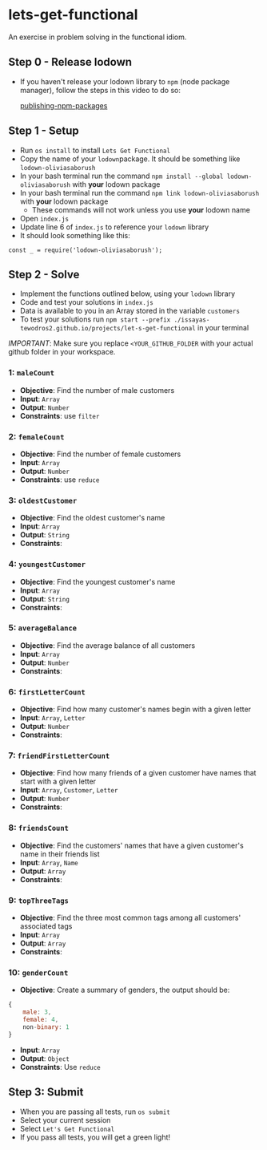 # lets-get-functional

An exercise in problem solving in the functional idiom.

## Step 0 - Release lodown
 - If you haven't release your lodown library to `npm` (node package manager), follow the steps in this video to do so:

    [publishing-npm-packages](https://docs.npmjs.com/getting-started/publishing-npm-packages)

## Step 1 - Setup
 - Run `os install` to install `Lets Get Functional`
 - Copy the name of your `lodown`package. It should be something like `lodown-oliviasaborush`
 - In your bash terminal run the command `npm install --global lodown-oliviasaborush` with **your** lodown package
 - In your bash terminal run the command `npm link lodown-oliviasaborush` with **your** lodown package
    - These commands will not work unless you use **your** lodown name 
 - Open `index.js`
 - Update line 6 of `index.js` to reference your `lodown` library
 - It should look something like this:

```
const _ = require('lodown-oliviasaborush');
```

## Step 2 - Solve
 - Implement the functions outlined below, using your `lodown` library
 - Code and test your solutions in `index.js`
 - Data is available to you in an Array stored in the variable `customers`
 - To test your solutions run `npm start --prefix ./issayas-tewodros2.github.io/projects/let-s-get-functional` in your terminal  
 
 _IMPORTANT_: Make sure you replace `<YOUR_GITHUB_FOLDER` with your actual github folder in your workspace.

### 1: `maleCount`
 - **Objective**: Find the number of male customers
 - **Input**: `Array`
 - **Output**: `Number`
 - **Constraints**: use `filter`

### 2: `femaleCount`
 - **Objective**: Find the number of female customers
 - **Input**: `Array`
 - **Output**: `Number`
 - **Constraints**: use `reduce`

### 3: `oldestCustomer`
 - **Objective**: Find the oldest customer's name
 - **Input**: `Array`
 - **Output**: `String`
 - **Constraints**:

### 4: `youngestCustomer`
 - **Objective**: Find the youngest customer's name
 - **Input**: `Array`
 - **Output**: `String`
 - **Constraints**:

### 5: `averageBalance`
 - **Objective**: Find the average balance of all customers
 - **Input**: `Array`
 - **Output**: `Number`
 - **Constraints**:

### 6: `firstLetterCount`
 - **Objective**: Find how many customer's names begin with a given letter
 - **Input**: `Array`, `Letter`
 - **Output**: `Number`
 - **Constraints**:

### 7: `friendFirstLetterCount`
 - **Objective**: Find how many friends of a given customer have names that start with a given letter
 - **Input**: `Array`, `Customer`, `Letter`
 - **Output**: `Number`
 - **Constraints**:

### 8: `friendsCount`
 - **Objective**: Find the customers' names that have a given customer's name in their friends list
 - **Input**: `Array`, `Name`
 - **Output**: `Array`
 - **Constraints**:

### 9: `topThreeTags`
 - **Objective**: Find the three most common tags among all customers' associated tags
 - **Input**: `Array`
 - **Output**: `Array`
 - **Constraints**:

### 10: `genderCount`
 - **Objective**: Create a summary of genders, the output should be:
```javascript
{
    male: 3,
    female: 4,
    non-binary: 1
}
```
 - **Input**: `Array`
 - **Output**: `Object`
 - **Constraints**: Use `reduce`


## Step 3: Submit
 - When you are passing all tests, run `os submit`
 - Select your current session
 - Select `Let's Get Functional`
 - If you pass all tests, you will get a green light!

